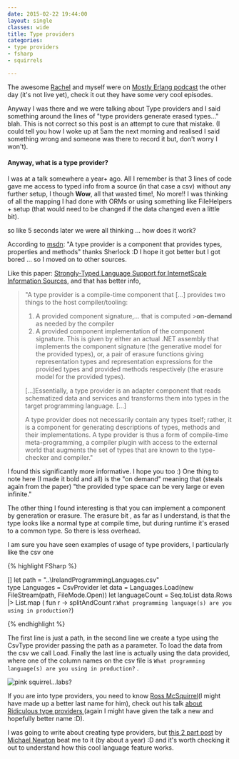 ```yaml
---
date: 2015-02-22 19:44:00
layout: single
classes: wide
title: Type providers
categories:
- type providers
- fsharp
- squirrels

---
```


The awesome [Rachel](http://rachelree.se/) and myself were on [Mostly Erlang podcast](http://mostlyerlang.com/) the other day (it's not live yet), check it out they have some very cool episodes.

Anyway I was there and we were talking about Type providers and I said something around the lines of "type providers generate erased types..." blah. This is not correct so this post is an attempt to cure that mistake. (I could tell you how I woke up at 5am the next morning and realised I said something wrong and someone was there to record it but, don't worry I won't).

#### Anyway, what is a type provider?

I was at a talk somewhere a year+ ago. All I remember is that 3 lines of code gave me access to typed info from a source (in that case a csv) without any further setup, I though **Wow**, all that wasted time!, No more!! I was thinking of all the mapping I had done with ORMs or using something like FileHelpers + setup (that would need to be changed if the data changed even a little bit). 

so like 5 seconds later we were all thinking ... how does it work?

According to [msdn](https://msdn.microsoft.com/en-us/library/hh156509.aspx): "A type provider is a component that provides types, properties and methods" thanks Sherlock :D I hope it got better but I got bored ... so I moved on to other sources.

Like this paper: [Strongly-Typed Language Support for InternetScale Information Sources](http://research.microsoft.com/pubs/173076/information-rich-themes-v4.pdf), and that has better info, 


>  "A type provider is a compile-time component that [...] provides two things to the host compiler/tooling:
>
>  1. A provided component signature,... that is computed >**on-demand** as needed by the compiler 
>  2. A provided component implementation of the component signature.  This is given by either an actual .NET assembly that implements the component signature (the generative model for the provided types), or, a pair of erasure  functions giving  representation  types  and  representation expressions for the provided types and provided methods respectively (the erasure model for the provided types).
>
>  [...]Essentially, a type provider is an adapter component that reads schematized data and services and transforms them into types in the target programming language. [...]
>
>  A type provider does not necessarily contain any types itself; rather, it is a component for generating descriptions of types, methods and their implementations. A type provider is thus a form of compile-time meta-programming, a compiler plugin with access to the external world that augments the set of types that are known to the type-checker and compiler."


I found this significantly more informative. I hope you too :)
One thing to note here (I made it bold and all) is the "on demand" meaning that (steals again from the paper) "the provided type space can be very large or even infinite."

The other thing I found interesting is that you can implement a component by generation or erasure. The erasure bit , as far as I understand, is that the type looks like a normal type at compile time, but during runtime it's erased to a common type.  So there is less overhead. 


I am sure you have seen examples of usage of type providers, I particularly like the csv one 

{% highlight FSharp %}

  [<Literal>]
  let path = "..\IrelandProgrammingLanguages.csv"  
  type Languages = CsvProvider<path>
  let data = Languages.Load(new FileStream(path, FileMode.Open))
  let languageCount = Seq.toList data.Rows
                        |> List.map ( fun r -> splitAndCount r.``What programming language(s) are you using in production?``)     


{% endhighlight %}

The first line is just a path, in the second line we create a type using the CsvType provider passing the path as a parameter. To load the data from the csv we call Load. Finally the last line is actually using the data provided, where one of the column names on the csv file is ``What programming language(s) are you using in production?`` .


![pink squirrel...labs?]({{site.images}}/pink-squirrel.jpg)


If you are into type providers, you need to know [Ross McSquirrel](http://www.pinksquirrellabs.com/)(I might have made up a better last name for him), check out his talk [about Ridiculous type providers ](https://skillsmatter.com/skillscasts/6126-where-no-type-has-gone-before)(again I might have given the talk a new and hopefully better name :D).


I was going to write about creating type providers, but [this 2 part post](http://blog.mavnn.co.uk/type-providers-from-the-ground-up/) by [Michael Newton](https://twitter.com/mavnn) beat me to it (by about a year) :D and it's worth checking it out to understand how this cool language feature works.

